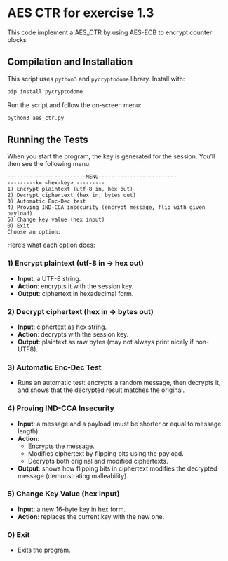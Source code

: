 # AES CTR for exercise 1.3
This code implement a AES_CTR by using AES-ECB to encrypt counter blocks

## Compilation and Installation
This script uses `python3` and `pycryptodome` library. Install with:
```bash
pip install pycryptodome
```

Run the script and follow the on-screen menu:
```bash
python3 aes_ctr.py
```

## Running the Tests

When you start the program, the key is generated for the session. You’ll then see the following menu:

```
-------------------------MENU-------------------------
---------k= <hex-key> ---------
1) Encrypt plaintext (utf-8 in, hex out)
2) Decrypt ciphertext (hex in, bytes out)
3) Automatic Enc-Dec test
4) Proving IND-CCA insecurity (encrypt message, flip with given payload)
5) Change key value (hex input)
0) Exit
Choose an option: 
```

Here’s what each option does:

### 1) Encrypt plaintext (utf-8 in → hex out)
- **Input**: a UTF-8 string.
- **Action**: encrypts it with the session key.
- **Output**: ciphertext in hexadecimal form.

### 2) Decrypt ciphertext (hex in → bytes out)
- **Input**: ciphertext as hex string.
- **Action**: decrypts with the session key.
- **Output**: plaintext as raw bytes (may not always print nicely if non-UTF8).

### 3) Automatic Enc-Dec Test
- Runs an automatic test: encrypts a random message, then decrypts it, and shows that the decrypted result matches the original.

### 4) Proving **IND-CCA Insecurity**
- **Input**: a message and a payload (must be shorter or equal to message length).
- **Action**: 
  - Encrypts the message.
  - Modifies ciphertext by flipping bits using the payload.
  - Decrypts both original and modified ciphertexts.
- **Output**: shows how flipping bits in ciphertext modifies the decrypted message (demonstrating malleability).

### 5) Change Key Value (hex input)
- **Input**: a new 16-byte key in hex form.
- **Action**: replaces the current key with the new one.

### 0) Exit
- Exits the program.
